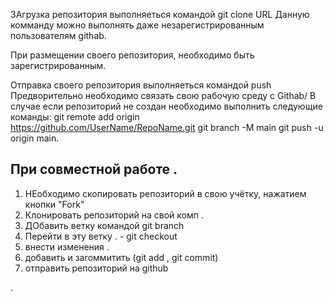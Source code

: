 
ЗАгрузка репозитория выполняеться командой git clone URL
Данную комманду можно выполнять даже незарегистрированным пользователям githab.

При размещении своего репозитория, необходимо быть зарегистрированным.

Отправка своего репозитория выполняеться командой push 
Предворительно необходимо связать свою рабочую среду с Githab/
В случае если репозиторий не создан необходимо выполнить следующие команды:
git remote add origin https://github.com/UserName/RepoName.git
git branch -M main
git push -u origin main.

## При совместной работе .

1. НЕобходимо скопировать репозиторий в свою учётку, нажатием кнопки "Fork"
2. Клонировать репозиторий на свой комп .
3. ДОбавить ветку командой git branch
4. Перейти в эту ветку . - git checkout 
5. внести изменения .
6. добавить и заrоммитить  (git add , git commit)
7. отправить репозиторий на github 

.

